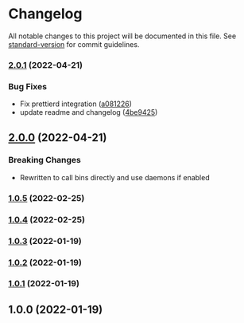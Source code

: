# Changelog

All notable changes to this project will be documented in this file. See [standard-version](https://github.com/conventional-changelog/standard-version) for commit guidelines.

### [2.0.1](https://github.com/JonathanWolfe/prettier-eslint-formatter/compare/v2.0.0...v2.0.1) (2022-04-21)


### Bug Fixes

* Fix prettierd integration ([a081226](https://github.com/JonathanWolfe/prettier-eslint-formatter/commit/a08122639082eb6b1a857db989d10cc1cf23287f))
* update readme and changelog ([4be9425](https://github.com/JonathanWolfe/prettier-eslint-formatter/commit/4be9425da087171e89324de6790a0d95611177f2))

## [2.0.0](https://github.com/JonathanWolfe/prettier-eslint-formatter/compare/v1.0.6...v2.0.0) (2022-04-21)


### Breaking Changes

* Rewritten to call bins directly and use daemons if enabled

### [1.0.5](https://github.com/JonathanWolfe/prettier-eslint-formatter/compare/v1.0.4...v1.0.5) (2022-02-25)

### [1.0.4](https://github.com/JonathanWolfe/prettier-eslint-formatter/compare/v1.0.3...v1.0.4) (2022-02-25)

### [1.0.3](https://github.com/JonathanWolfe/prettier-eslint-formatter/compare/v1.0.2...v1.0.3) (2022-01-19)

### [1.0.2](https://github.com/JonathanWolfe/prettier-eslint-formatter/compare/v1.0.1...v1.0.2) (2022-01-19)

### [1.0.1](https://github.com/JonathanWolfe/prettier-eslint-formatter/compare/v1.0.0...v1.0.1) (2022-01-19)

## 1.0.0 (2022-01-19)
